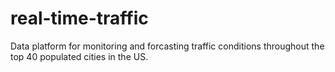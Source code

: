 # real-time-traffic
Data platform for monitoring and forcasting traffic conditions throughout the top 40 populated cities in the US.
